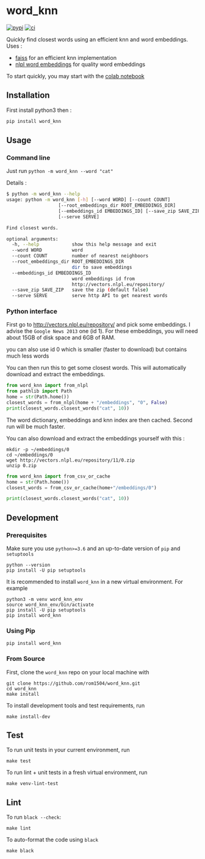 # word_knn
[![pypi](https://img.shields.io/pypi/v/word_knn.svg)](https://pypi.python.org/pypi/word_knn)
[![ci](https://github.com/rom1504/word_knn/workflows/Continuous%20integration/badge.svg)](https://github.com/rom1504/word_knn/actions?query=workflow%3A%22Continuous+integration%22)

Quickly find closest words using an efficient knn and word embeddings. Uses :
* [faiss](https://github.com/facebookresearch/faiss) for an efficient knn implementation
* [nlpl word embeddings](http://vectors.nlpl.eu/repository/) for quality word embeddings

To start quickly, you may start with the [colab notebook](https://colab.research.google.com/github/rom1504/word_knn/blob/master/notebooks/getting_started.ipynb)

## Installation

First install python3
then :

```bash
pip install word_knn
```

## Usage

### Command line

Just run `python -m word_knn --word "cat"`

Details :
```bash
$ python -m word_knn --help
usage: python -m word_knn [-h] [--word WORD] [--count COUNT]
                   [--root_embeddings_dir ROOT_EMBEDDINGS_DIR]
                   [--embeddings_id EMBEDDINGS_ID] [--save_zip SAVE_ZIP]
                   [--serve SERVE]

Find closest words.

optional arguments:
  -h, --help            show this help message and exit
  --word WORD           word
  --count COUNT         number of nearest neighboors
  --root_embeddings_dir ROOT_EMBEDDINGS_DIR
                        dir to save embeddings
  --embeddings_id EMBEDDINGS_ID
                        word embeddings id from
                        http://vectors.nlpl.eu/repository/
  --save_zip SAVE_ZIP   save the zip (default false)
  --serve SERVE         serve http API to get nearest words
```

### Python interface

First go to http://vectors.nlpl.eu/repository/ and pick some embeddings.
I advise the `Google News 2013` one (id 1).
For these embeddings, you will need about 15GB of disk space and 6GB of RAM.

you can also use id 0 which is smaller
(faster to download) but contains much less words

You can then run this to get some closest words. This will automatically download and extract the embeddings.
```python
from word_knn import from_nlpl
from pathlib import Path
home = str(Path.home())
closest_words = from_nlpl(home + "/embeddings", "0", False)
print(closest_words.closest_words("cat", 10))
```
The word dictionary, embeddings and knn index are then cached. Second run will be much faster.


You can also download and extract the embeddings yourself with this :
```
mkdir -p ~/embeddings/0
cd ~/embeddings/0
wget http://vectors.nlpl.eu/repository/11/0.zip
unzip 0.zip
```
```python
from word_knn import from_csv_or_cache
home = str(Path.home())
closest_words = from_csv_or_cache(home+"/embeddings/0")

print(closest_words.closest_words("cat", 10))
```

## Development

### Prerequisites

Make sure you use `python>=3.6` and an up-to-date version of `pip` and
`setuptools`

    python --version
    pip install -U pip setuptools

It is recommended to install `word_knn` in a new virtual environment. For
example

    python3 -m venv word_knn_env
    source word_knn_env/bin/activate
    pip install -U pip setuptools
    pip install word_knn

### Using Pip

    pip install word_knn

### From Source

First, clone the `word_knn` repo on your local machine with

    git clone https://github.com/rom1504/word_knn.git
    cd word_knn
    make install

To install development tools and test requirements, run

    make install-dev

## Test

To run unit tests in your current environment, run

    make test

To run lint + unit tests in a fresh virtual environment,
run

    make venv-lint-test

## Lint

To run `black --check`:

    make lint

To auto-format the code using `black`

    make black
